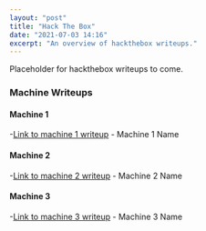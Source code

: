 ```yaml
---
layout: "post"
title: "Hack The Box"
date: "2021-07-03 14:16"
excerpt: "An overview of hackthebox writeups."
---
```

Placeholder for hackthebox writeups to come.

### Machine Writeups

#### Machine 1
-[Link to machine 1 writeup](https://www.youtube.com/watch?v=g3dkRsTqdDA) - Machine 1 Name

#### Machine 2
-[Link to machine 2 writeup](https://www.youtube.com/watch?v=g3dkRsTqdDA) - Machine 2 Name

#### Machine 3
-[Link to machine 3 writeup](https://www.youtube.com/watch?v=g3dkRsTqdDA) - Machine 3 Name



